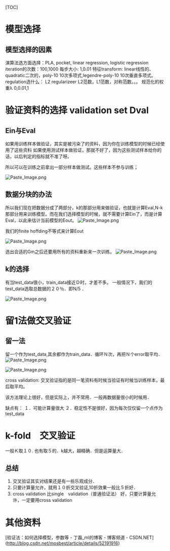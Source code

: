 [TOC]

# 模型选择 

## 模型选择的因素

演算法选方面选择：PLA, pocket, linear regression, logistic regression
iteration的次数：100,1000
每步大小: 1,0.01
特征transform: linear线性的、quadratic二次的，poly-10 10次多项式,legendre-poly-10 10次垂直多项式。 
regulation选什么： L2 regularizeer L2范数，L1范数，对称范数。。。
规范化的权重λ 0,0.01,1

# 验证资料的选择 validation set Dval

## Ein与Eval
如果用训练样本做验证，其实是被污染了的资料，因为你在训练模型的时候已经使用了这些资料
如果使用测试样本做验证，那就不好了，因为这些测试样本给你的话，以后判定的指标就不准了呀。

所以可以在训练之前拿出一部分样本做测试。这些样本不参与训练；


![Paste_Image.png](http://upload-images.jianshu.io/upload_images/454341-95c99ecdb3f97792.png?imageMogr2/auto-orient/strip%7CimageView2/2/w/1240)

## 数据分块的办法
所以我们现在把数据分成了两部分，k的那部分用来做验证，也就是计算Eval,N-k那部分用来训练模型。而在我们选择模型的时候，就不需要计算Ein了，而是计算Eval，以此来估计当前模型的Eout。
![Paste_Image.png](http://upload-images.jianshu.io/upload_images/454341-52300db1f09e842a.png?imageMogr2/auto-orient/strip%7CimageView2/2/w/1240)

我们的finite hoffding不等式来计算Eout

![Paste_Image.png](http://upload-images.jianshu.io/upload_images/454341-c5d3cccb40e57535.png?imageMogr2/auto-orient/strip%7CimageView2/2/w/1240)


选出合适的Gm之后还要用所有的资料重新来一次训练。
![Paste_Image.png](http://upload-images.jianshu.io/upload_images/454341-0c9833ccfe6f4814.png?imageMogr2/auto-orient/strip%7CimageView2/2/w/1240)

## k的选择

有当test_data很小，train_data接近Ｄ时，才差不多。 
一般情况下，我们的test_data选取总数据的２０％．即N/5 ．

![Paste_Image.png](http://upload-images.jianshu.io/upload_images/454341-7af5e42ccb323072.png?imageMogr2/auto-orient/strip%7CimageView2/2/w/1240)

# 留1法做交叉验证

## 留一法

留一个作为test_data,其余都作为train_data．循环Ｎ次，再把Ｎ个error取平均．
![Paste_Image.png](http://upload-images.jianshu.io/upload_images/454341-66b3673342140907.png?imageMogr2/auto-orient/strip%7CimageView2/2/w/1240)

![Paste_Image.png](http://upload-images.jianshu.io/upload_images/454341-9abfa259755fff1a.png?imageMogr2/auto-orient/strip%7CimageView2/2/w/1240)

cross validation: 交叉验证指的是同一笔资料有时候当验证有时候当训练样本，最后取平均。

该方法理论上很好，但是实际上，并不常用．一般再数据量很小的时候用．

缺点有： 
１．可能计算量很大 
２．稳定性不是很好，因为每次仅仅留一个点作为test_data

# k-fold　交叉验证

一般Ｋ取１０. 也有取５的．k越大，越精确．但是运算量大．

## 总结

1.  交叉验证其实对结果还是有一些乐观成分．
2.  只要计算量允许，就用１０折交叉验证,10折效果一般比５折好．
3.  cross validation 比single　validation（普通验证法） 好，只要计算量允许，一定要用cross validation



# 其他资料 
[验证法：如何选择模型，参数等 - 丁磊_ml的博客 - 博客频道 - CSDN.NET]
(http://blog.csdn.net/mosbest/article/details/52191916)

